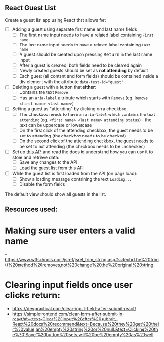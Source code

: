 ## React Guest List

Create a guest list app using React that allows for:

- [ ] Adding a guest using separate first name and last name fields
  - [ ] The first name input needs to have a related label containing `First name`
  - [ ] The last name input needs to have a related label containing `Last name`
  - [ ] A guest should be created upon pressing <kbd>Return</kbd> in the last name input
  - [ ] After a guest is created, both fields need to be cleared again
  - [ ] Newly created guests should be set as **not attending** by default
  - [ ] Each guest (all content and form fields) should be contained inside a div element with the attribute `data-test-id="guest"`
- [ ] Deleting a guest with a button that **either**:
  - [ ] Contains the text `Remove`
  - [ ] Has an `aria-label` attribute which starts with `Remove` (eg. `Remove <first name> <last name>`)
- [ ] Setting a guest as "attending" by clicking on a checkbox
  - [ ] The checkbox needs to have an `aria-label` which contains the text `attending` (eg. `<first name> <last name> attending status`) - the text can be uppercase or lowercase
  - [ ] On the first click of the attending checkbox, the guest needs to be set to attending (the checkbox needs to be checked)
  - [ ] On the second click of the attending checkbox, the guest needs to be set to not attending (the checkbox needs to be unchecked)
- [ ] Set up [this API](https://github.com/upleveled/express-guest-list-api-memory-data-store) and read the docs to understand how you can use it to store and retrieve data:
  - [ ] Save any changes to the API
  - [ ] Load the guest list from this API
- [ ] While the guest list is first loaded from the API (on page load):
  - [ ] Show a loading message containing the text `Loading...`
  - [ ] Disable the form fields

The default view should show all guests in the list.

## Resources used:

# Making sure user enters a valid name

-https://www.w3schools.com/jsref/jsref_trim_string.asp#:~:text=The%20trim()%20method%20removes,not%20change%20the%20original%20string.

# Clearing input fields once user clicks return:

- https://devpractical.com/clear-input-field-after-submit-react/
- https://simplefrontend.com/clear-form-after-submit-in-react/#:~:text=Clear%20input%20after%20submit,-React%20docs%20recommend&text=Because%20they%20get%20their%20value,an%20empty%20string%20or%20null.&text=Clicking%20the%20'Save'%20button%20sets,will%20be%20empty%20as%20well.
